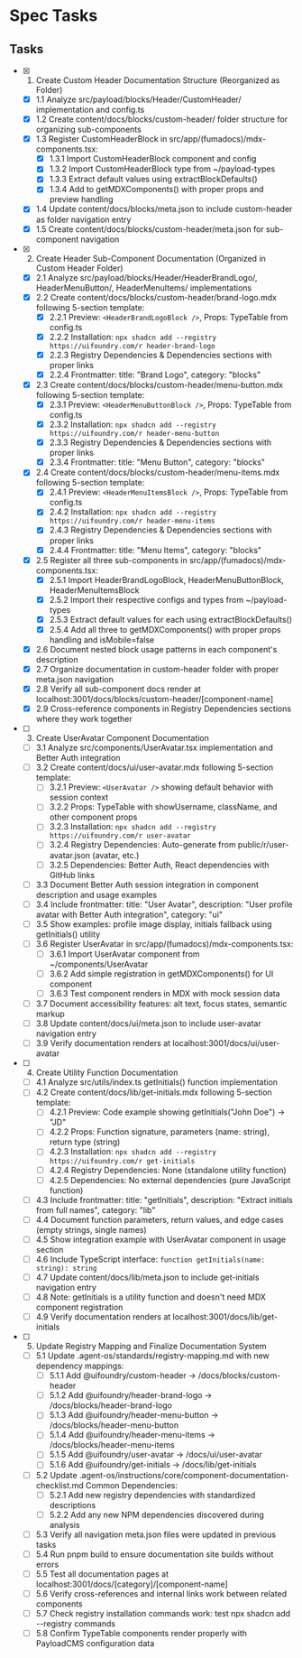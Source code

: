 # Spec Tasks

## Tasks

- [x] 1. Create Custom Header Documentation Structure (Reorganized as Folder)
  - [x] 1.1 Analyze src/payload/blocks/Header/CustomHeader/ implementation and config.ts
  - [x] 1.2 Create content/docs/blocks/custom-header/ folder structure for organizing sub-components
  - [x] 1.3 Register CustomHeaderBlock in src/app/(fumadocs)/mdx-components.tsx:
    - [x] 1.3.1 Import CustomHeaderBlock component and config
    - [x] 1.3.2 Import CustomHeaderBlock type from ~/payload-types
    - [x] 1.3.3 Extract default values using extractBlockDefaults()
    - [x] 1.3.4 Add to getMDXComponents() with proper props and preview handling
  - [x] 1.4 Update content/docs/blocks/meta.json to include custom-header as folder navigation entry
  - [x] 1.5 Create content/docs/blocks/custom-header/meta.json for sub-component navigation

- [x] 2. Create Header Sub-Component Documentation (Organized in Custom Header Folder)
  - [x] 2.1 Analyze src/payload/blocks/Header/HeaderBrandLogo/, HeaderMenuButton/, HeaderMenuItems/ implementations
  - [x] 2.2 Create content/docs/blocks/custom-header/brand-logo.mdx following 5-section template:
    - [x] 2.2.1 Preview: `<HeaderBrandLogoBlock />`, Props: TypeTable from config.ts
    - [x] 2.2.2 Installation: `npx shadcn add --registry https://uifoundry.com/r header-brand-logo`
    - [x] 2.2.3 Registry Dependencies & Dependencies sections with proper links
    - [x] 2.2.4 Frontmatter: title: "Brand Logo", category: "blocks"
  - [x] 2.3 Create content/docs/blocks/custom-header/menu-button.mdx following 5-section template:
    - [x] 2.3.1 Preview: `<HeaderMenuButtonBlock />`, Props: TypeTable from config.ts
    - [x] 2.3.2 Installation: `npx shadcn add --registry https://uifoundry.com/r header-menu-button`
    - [x] 2.3.3 Registry Dependencies & Dependencies sections with proper links
    - [x] 2.3.4 Frontmatter: title: "Menu Button", category: "blocks"
  - [x] 2.4 Create content/docs/blocks/custom-header/menu-items.mdx following 5-section template:
    - [x] 2.4.1 Preview: `<HeaderMenuItemsBlock />`, Props: TypeTable from config.ts
    - [x] 2.4.2 Installation: `npx shadcn add --registry https://uifoundry.com/r header-menu-items`
    - [x] 2.4.3 Registry Dependencies & Dependencies sections with proper links
    - [x] 2.4.4 Frontmatter: title: "Menu Items", category: "blocks"
  - [x] 2.5 Register all three sub-components in src/app/(fumadocs)/mdx-components.tsx:
    - [x] 2.5.1 Import HeaderBrandLogoBlock, HeaderMenuButtonBlock, HeaderMenuItemsBlock
    - [x] 2.5.2 Import their respective configs and types from ~/payload-types
    - [x] 2.5.3 Extract default values for each using extractBlockDefaults()
    - [x] 2.5.4 Add all three to getMDXComponents() with proper props handling and isMobile=false
  - [x] 2.6 Document nested block usage patterns in each component's description
  - [x] 2.7 Organize documentation in custom-header folder with proper meta.json navigation
  - [x] 2.8 Verify all sub-component docs render at localhost:3001/docs/blocks/custom-header/[component-name]
  - [x] 2.9 Cross-reference components in Registry Dependencies sections where they work together

- [ ] 3. Create UserAvatar Component Documentation
  - [ ] 3.1 Analyze src/components/UserAvatar.tsx implementation and Better Auth integration
  - [ ] 3.2 Create content/docs/ui/user-avatar.mdx following 5-section template:
    - [ ] 3.2.1 Preview: `<UserAvatar />` showing default behavior with session context
    - [ ] 3.2.2 Props: TypeTable with showUsername, className, and other component props
    - [ ] 3.2.3 Installation: `npx shadcn add --registry https://uifoundry.com/r user-avatar`
    - [ ] 3.2.4 Registry Dependencies: Auto-generate from public/r/user-avatar.json (avatar, etc.)
    - [ ] 3.2.5 Dependencies: Better Auth, React dependencies with GitHub links
  - [ ] 3.3 Document Better Auth session integration in component description and usage examples
  - [ ] 3.4 Include frontmatter: title: "User Avatar", description: "User profile avatar with Better Auth integration", category: "ui"
  - [ ] 3.5 Show examples: profile image display, initials fallback using getInitials() utility
  - [ ] 3.6 Register UserAvatar in src/app/(fumadocs)/mdx-components.tsx:
    - [ ] 3.6.1 Import UserAvatar component from ~/components/UserAvatar
    - [ ] 3.6.2 Add simple registration in getMDXComponents() for UI component
    - [ ] 3.6.3 Test component renders in MDX with mock session data
  - [ ] 3.7 Document accessibility features: alt text, focus states, semantic markup
  - [ ] 3.8 Update content/docs/ui/meta.json to include user-avatar navigation entry
  - [ ] 3.9 Verify documentation renders at localhost:3001/docs/ui/user-avatar

- [ ] 4. Create Utility Function Documentation
  - [ ] 4.1 Analyze src/utils/index.ts getInitials() function implementation
  - [ ] 4.2 Create content/docs/lib/get-initials.mdx following 5-section template:
    - [ ] 4.2.1 Preview: Code example showing getInitials("John Doe") → "JD"
    - [ ] 4.2.2 Props: Function signature, parameters (name: string), return type (string)
    - [ ] 4.2.3 Installation: `npx shadcn add --registry https://uifoundry.com/r get-initials`
    - [ ] 4.2.4 Registry Dependencies: None (standalone utility function)
    - [ ] 4.2.5 Dependencies: No external dependencies (pure JavaScript function)
  - [ ] 4.3 Include frontmatter: title: "getInitials", description: "Extract initials from full names", category: "lib"
  - [ ] 4.4 Document function parameters, return values, and edge cases (empty strings, single names)
  - [ ] 4.5 Show integration example with UserAvatar component in usage section
  - [ ] 4.6 Include TypeScript interface: `function getInitials(name: string): string`
  - [ ] 4.7 Update content/docs/lib/meta.json to include get-initials navigation entry
  - [ ] 4.8 Note: getInitials is a utility function and doesn't need MDX component registration
  - [ ] 4.9 Verify documentation renders at localhost:3001/docs/lib/get-initials

- [ ] 5. Update Registry Mapping and Finalize Documentation System
  - [ ] 5.1 Update .agent-os/standards/registry-mapping.md with new dependency mappings:
    - [ ] 5.1.1 Add @uifoundry/custom-header → /docs/blocks/custom-header
    - [ ] 5.1.2 Add @uifoundry/header-brand-logo → /docs/blocks/header-brand-logo
    - [ ] 5.1.3 Add @uifoundry/header-menu-button → /docs/blocks/header-menu-button
    - [ ] 5.1.4 Add @uifoundry/header-menu-items → /docs/blocks/header-menu-items
    - [ ] 5.1.5 Add @uifoundry/user-avatar → /docs/ui/user-avatar
    - [ ] 5.1.6 Add @uifoundry/get-initials → /docs/lib/get-initials
  - [ ] 5.2 Update .agent-os/instructions/core/component-documentation-checklist.md Common Dependencies:
    - [ ] 5.2.1 Add new registry dependencies with standardized descriptions
    - [ ] 5.2.2 Add any new NPM dependencies discovered during analysis
  - [ ] 5.3 Verify all navigation meta.json files were updated in previous tasks
  - [ ] 5.4 Run pnpm build to ensure documentation site builds without errors
  - [ ] 5.5 Test all documentation pages at localhost:3001/docs/[category]/[component-name]
  - [ ] 5.6 Verify cross-references and internal links work between related components
  - [ ] 5.7 Check registry installation commands work: test npx shadcn add --registry commands
  - [ ] 5.8 Confirm TypeTable components render properly with PayloadCMS configuration data
